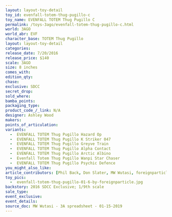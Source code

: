 ```yaml
---
layout: layout-toy-detail 
toy_id: evenfall-totem-thug-pugillo-c
toy_name: EVENFALL TOTEM Thug Pugillo C
permalink: /toys-3ago/evenfall-totem-thug-pugillo-c.html
world: 3AGO
world_abr: EVF
character_base: TOTEM Thug Pugillo
layout: layout-toy-detail
categories: 
release_date: 7/20/2016
release_price: $140 
scale: 3AGO
size: 8 inches
comes_with: 
edition_qty: 
chase: 
exclusive: SDCC
secret_drop: 
sold_where: 
bamba_points: 
packaging_type: 
product_code_/_link: N/A
designer: Ashley Wood
makers: 
points_of_articulation: 
variants: 
  -  EVENFALL TOTEM Thug Pugillo Hazard Op
  -  EVENFALL TOTEM Thug Pugillo K Striker 047
  -  EVENFALL TOTEM Thug Pugillo Greyve Train
  -  EVENFALL TOTEM Thug Pugillo Alpha Contact
  -  EVENFALL TOTEM Thug Pugillo Arctic Albino 
  -  Evenfall Totem Thug Pugillo Wanpi Star Chaser
  -  EVENFALL TOTEM Thug Pugillo Psychic Defence
you_might_also_like: 
article_contributors: [Phil Back, Don Slater, MW Wutasi, foreignparticle]
toy_pics: 
  -  evenfall-totem-thug-pugillo-01-6-by-foreignparticle.jpg
backstory: 2016 SDCC Exclusive; 1/9th scale
sale_type: 
event_exclusive: 
event_details: 
source_doc: MW Wutasi - 3A spreadsheet - 01-15-2019
---
```


